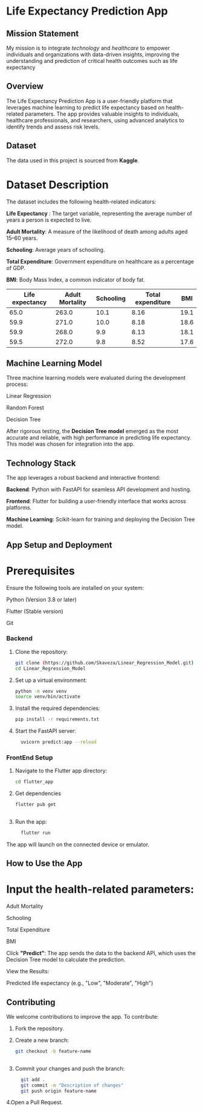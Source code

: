 # Life Expectancy Prediction App

## Mission Statement
My mission is to integrate *technology* and *healthcare* to empower individuals and organizations with data-driven insights, improving the understanding and prediction of critical health outcomes such as life expectancy

## Overview
The Life Expectancy Prediction App is a user-friendly platform that leverages machine learning to predict life expectancy based on health-related parameters. The app provides valuable insights to individuals, healthcare professionals, and researchers, using advanced analytics to identify trends and assess risk levels.

## Dataset
The data used in this project is sourced from **Kaggle**. 

# Dataset Description
The dataset includes the following health-related indicators:

**Life Expectancy** : The target variable, representing the average number of years a person is expected to live.

**Adult Mortality**: A measure of the likelihood of death among adults aged 15–60 years.

**Schooling**: Average years of schooling.

**Total Expenditure**: Government expenditure on healthcare as a percentage of GDP.

**BMI**: Body Mass Index, a common indicator of body fat.

| Life expectancy | Adult Mortality | Schooling | Total expenditure | BMI  |
|------------------|-----------------|-----------|-------------------|------|
| 65.0            | 263.0           | 10.1      | 8.16              | 19.1 |
| 59.9            | 271.0           | 10.0      | 8.18              | 18.6 |
| 59.9            | 268.0           | 9.9       | 8.13              | 18.1 |
| 59.5            | 272.0           | 9.8       | 8.52              | 17.6 |

## Machine Learning Model

Three machine learning models were evaluated during the development process:

Linear Regression

Random Forest

Decision Tree

After rigorous testing, the **Decision Tree model** emerged as the most accurate and reliable, with high performance in predicting life expectancy.
This model was chosen for integration into the app.

## Technology Stack
The app leverages a robust backend and interactive frontend:

**Backend**: Python with FastAPI for seamless API development and hosting.

**Frontend**: Flutter for building a user-friendly interface that works across platforms.

**Machine Learning**: Scikit-learn for training and deploying the Decision Tree model.

## App Setup and Deployment

# Prerequisites
Ensure the following tools are installed on your system:

Python (Version 3.8 or later)

Flutter (Stable version)

Git

### Backend
1. Clone the repository:
   
   ```bash
   git clone (https://github.com/Skaveza/Linear_Regression_Model.git)
   cd Linear_Regression_Model

3. Set up a virtual environment:
   
   ```bash
   python -m venv venv
   source venv/bin/activate

2. Install the required dependencies:
   
    ```bash
    pip install -r requirements.txt
    
3. Start the FastAPI server:
   
   ```bash
     uvicorn predict:app --reload

### FrontEnd Setup
1. Navigate to the Flutter app directory:
   
   ```bash
   cd flutter_app
   

2. Get dependencies
   
   ```bash
   flutter pub get
    
3. Run the app:
   
   ```bash
     flutter run

The app will launch on the connected device or emulator.

## How to Use the App

# Input the health-related parameters:
Adult Mortality

Schooling

Total Expenditure

BMI

Click **"Predict"**: The app sends the data to the backend API, which uses the Decision Tree model to calculate the prediction.

View the Results:

Predicted life expectancy (e.g., "Low", "Moderate", "High")

## Contributing
We welcome contributions to improve the app. To contribute:

1. Fork the repository.
2. Create a new branch:
   
   ```bash
   git checkout -b feature-name
    
3. Commit your changes and push the branch:
   
   ```bash
     git add .
     git commit -m "Description of changes"
     git push origin feature-name
4.Open a Pull Request.





   
